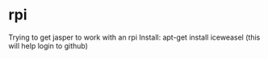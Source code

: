 # rpi
Trying to get jasper to work with an rpi
Install:
apt-get install iceweasel   (this will help login to github)
